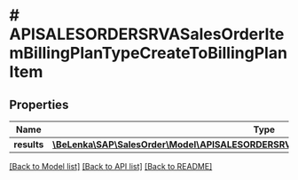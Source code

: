 # # APISALESORDERSRVASalesOrderItemBillingPlanTypeCreateToBillingPlanItem

## Properties

Name | Type | Description | Notes
------------ | ------------- | ------------- | -------------
**results** | [**\BeLenka\SAP\SalesOrder\Model\APISALESORDERSRVASlsOrderItemBillingPlanItemTypeCreate[]**](APISALESORDERSRVASlsOrderItemBillingPlanItemTypeCreate.md) |  | [optional]

[[Back to Model list]](../../README.md#models) [[Back to API list]](../../README.md#endpoints) [[Back to README]](../../README.md)
